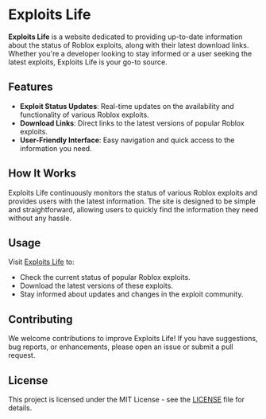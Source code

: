 # Exploits Life

**Exploits Life** is a website dedicated to providing up-to-date information about the status of Roblox exploits, along with their latest download links. Whether you're a developer looking to stay informed or a user seeking the latest exploits, Exploits Life is your go-to source.

## Features

- **Exploit Status Updates**: Real-time updates on the availability and functionality of various Roblox exploits.
- **Download Links**: Direct links to the latest versions of popular Roblox exploits.
- **User-Friendly Interface**: Easy navigation and quick access to the information you need.

## How It Works

Exploits Life continuously monitors the status of various Roblox exploits and provides users with the latest information. The site is designed to be simple and straightforward, allowing users to quickly find the information they need without any hassle.

## Usage

Visit [Exploits Life](https://trustsensedev.github.io) to:

- Check the current status of popular Roblox exploits.
- Download the latest versions of these exploits.
- Stay informed about updates and changes in the exploit community.

## Contributing

We welcome contributions to improve Exploits Life! If you have suggestions, bug reports, or enhancements, please open an issue or submit a pull request.

## License

This project is licensed under the MIT License - see the [LICENSE](LICENSE) file for details.
